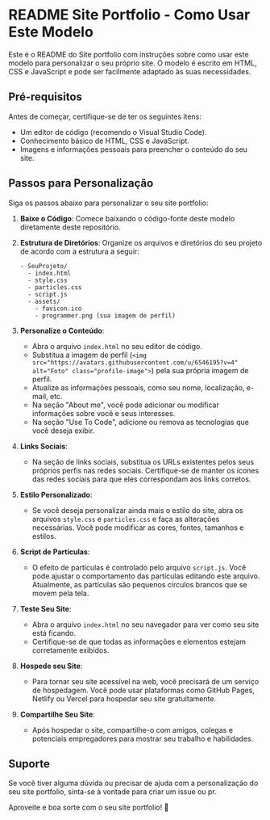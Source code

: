 # README Site Portfolio - Como Usar Este Modelo

Este é o README do Site portfolio com instruções sobre como usar este modelo para personalizar o seu próprio site. O modelo é escrito em HTML, CSS e JavaScript e pode ser facilmente adaptado às suas necessidades.

## Pré-requisitos

Antes de começar, certifique-se de ter os seguintes itens:

- Um editor de código (recomendo o Visual Studio Code).
- Conhecimento básico de HTML, CSS e JavaScript.
- Imagens e informações pessoais para preencher o conteúdo do seu site.

## Passos para Personalização

Siga os passos abaixo para personalizar o seu site portfolio:

1. **Baixe o Código**: Comece baixando o código-fonte deste modelo diretamente deste repositório.

2. **Estrutura de Diretórios**: Organize os arquivos e diretórios do seu projeto de acordo com a estrutura a seguir:

   ```
   - SeuProjeto/
     - index.html
     - style.css
     - particles.css
     - script.js
     - assets/
       - favicon.ico
       - programmer.png (sua imagem de perfil)
   ```

3. **Personalize o Conteúdo**:
   - Abra o arquivo `index.html` no seu editor de código.
   - Substitua a imagem de perfil (`<img src="https://avatars.githubusercontent.com/u/6546195?v=4" alt="Foto" class="profile-image">`) pela sua própria imagem de perfil.
   - Atualize as informações pessoais, como seu nome, localização, e-mail, etc.
   - Na seção "About me", você pode adicionar ou modificar informações sobre você e seus interesses.
   - Na seção "Use To Code", adicione ou remova as tecnologias que você deseja exibir.

4. **Links Sociais**:
   - Na seção de links sociais, substitua os URLs existentes pelos seus próprios perfis nas redes sociais. Certifique-se de manter os ícones das redes sociais para que eles correspondam aos links corretos.

5. **Estilo Personalizado**:
   - Se você deseja personalizar ainda mais o estilo do site, abra os arquivos `style.css` e `particles.css` e faça as alterações necessárias. Você pode modificar as cores, fontes, tamanhos e estilos.

6. **Script de Partículas**:
   - O efeito de partículas é controlado pelo arquivo `script.js`. Você pode ajustar o comportamento das partículas editando este arquivo. Atualmente, as partículas são pequenos círculos brancos que se movem pela tela.

7. **Teste Seu Site**:
   - Abra o arquivo `index.html` no seu navegador para ver como seu site está ficando.
   - Certifique-se de que todas as informações e elementos estejam corretamente exibidos.

8. **Hospede seu Site**:
   - Para tornar seu site acessível na web, você precisará de um serviço de hospedagem. Você pode usar plataformas como GitHub Pages, Netlify ou Vercel para hospedar seu site gratuitamente.

9. **Compartilhe Seu Site**:
   - Após hospedar o site, compartilhe-o com amigos, colegas e potenciais empregadores para mostrar seu trabalho e habilidades.

## Suporte

Se você tiver alguma dúvida ou precisar de ajuda com a personalização do seu site portfolio, sinta-se à vontade para criar um issue ou pr.

Aproveite e boa sorte com o seu site portfolio! 🚀
